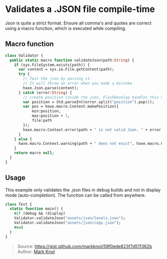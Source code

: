 [tags]: / "json,validation,expression-macro"

# Validates a .JSON file compile-time

Json is quite a strict format. 
Ensure all comma's and quotes are correct using a macro function, which is executed while compiling.

## Macro function

```haxe
class Validator {
  public static macro function validateJson(path:String) {
    if (sys.FileSystem.exists(path)) {
      var content = sys.io.File.getContent(path);
      try {
        // Test the json by parsing it. 
        // It will throw an error when you made a mistake.
        haxe.Json.parse(content);
      } catch (error:String) {
        // create position inside the json, FlashDevelop handles this very nice.
        var position = Std.parseInt(error.split("position").pop());
        var pos = haxe.macro.Context.makePosition({
            min:position,
            max:position + 1,
            file:path
        });
        haxe.macro.Context.error(path + " is not valid Json. " + error, pos);
      }
    } else {
      haxe.macro.Context.warning(path + " does not exist", haxe.macro.Context.currentPos());
    }
    return macro null;
  }
}
```

## Usage

This example only validates the _.json_ files in debug builds and not in display mode (auto-completion). 
The function can be called from anywhere.

```haxe
class Test {
  static function main() {
    #if (debug && !display)
    Validator.validateJson("assets/json/levels.json");
    Validator.validateJson("assets/json/copy.json");
    #end
  }
}
```

> Source: <https://gist.github.com/markknol/59f0ede823f7d511362b>  
> Author: [Mark Knol](http://github.com/markknol)

